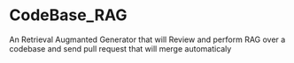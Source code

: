 # CodeBase_RAG
An Retrieval Augmanted Generator that will Review and perform RAG over a codebase and send pull request that will merge automaticaly
